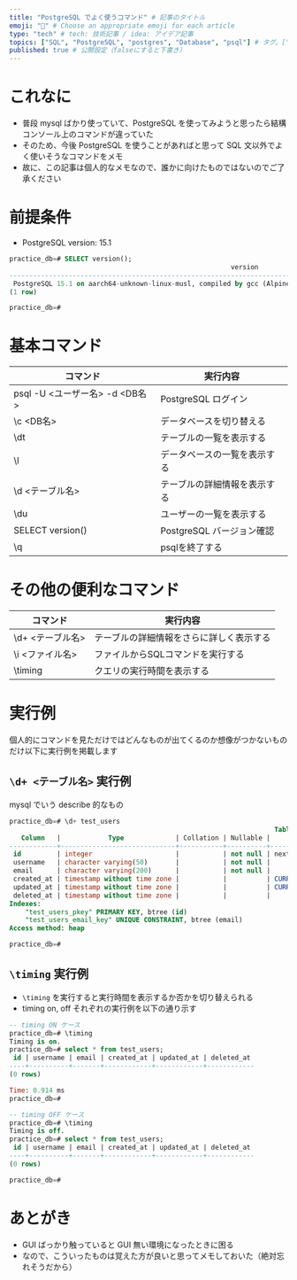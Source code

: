 ```yaml
---
title: "PostgreSQL でよく使うコマンド" # 記事のタイトル
emoji: "🐘" # Choose an appropriate emoji for each article
type: "tech" # tech: 技術記事 / idea: アイデア記事
topics: ["SQL", "PostgreSQL", "postgres", "Database", "psql"] # タグ。["markdown", "rust", "aws"]のように指定する
published: true # 公開設定（falseにすると下書き）
---
```

# これなに

 - 普段 mysql ばかり使っていて、PostgreSQL を使ってみようと思ったら結構コンソール上のコマンドが違っていた
 - そのため、今後 PostgreSQL を使うことがあればと思って SQL 文以外でよく使いそうなコマンドをメモ
 - 故に、この記事は個人的なメモなので、誰かに向けたものではないのでご了承ください


# 前提条件

- PostgreSQL version: 15.1

```sql
practice_db=# SELECT version();
                                                        version                                                        
-----------------------------------------------------------------------------------------------------------------------
 PostgreSQL 15.1 on aarch64-unknown-linux-musl, compiled by gcc (Alpine 12.2.1_git20220924-r4) 12.2.1 20220924, 64-bit
(1 row)

practice_db=# 
```

# 基本コマンド

コマンド | 実行内容
--- | ---
psql -U <ユーザー名> -d <DB名> | PostgreSQL ログイン
\c <DB名> | データベースを切り替える
\dt | テーブルの一覧を表示する
\l | データベースの一覧を表示する
\d <テーブル名> | テーブルの詳細情報を表示する
\du | ユーザーの一覧を表示する
SELECT version() | PostgreSQL バージョン確認
\q | psqlを終了する


# その他の便利なコマンド

コマンド | 実行内容
--- | ---
\d+ <テーブル名> | テーブルの詳細情報をさらに詳しく表示する
\i <ファイル名> | ファイルからSQLコマンドを実行する
\timing | クエリの実行時間を表示する


# 実行例

個人的にコマンドを見ただけではどんなものが出てくるのか想像がつかないものだけ以下に実行例を掲載します

## `\d+ <テーブル名>` 実行例

mysql でいう describe 的なもの

```sql
practice_db=# \d+ test_users
                                                                   Table "public.test_users"
   Column   |            Type             | Collation | Nullable |                Default                 | Storage  | Compression | Stats target | Description 
------------+-----------------------------+-----------+----------+----------------------------------------+----------+-------------+--------------+-------------
 id         | integer                     |           | not null | nextval('test_users_id_seq'::regclass) | plain    |             |              | 
 username   | character varying(50)       |           | not null |                                        | extended |             |              | 
 email      | character varying(200)      |           | not null |                                        | extended |             |              | 
 created_at | timestamp without time zone |           |          | CURRENT_TIMESTAMP                      | plain    |             |              | 
 updated_at | timestamp without time zone |           |          | CURRENT_TIMESTAMP                      | plain    |             |              | 
 deleted_at | timestamp without time zone |           |          |                                        | plain    |             |              | 
Indexes:
    "test_users_pkey" PRIMARY KEY, btree (id)
    "test_users_email_key" UNIQUE CONSTRAINT, btree (email)
Access method: heap

practice_db=# 
```


## `\timing` 実行例

- `\timing` を実行すると実行時間を表示するか否かを切り替えられる
- timing on, off それぞれの実行例を以下の通り示す

```sql
-- timing ON ケース
practice_db=# \timing
Timing is on.
practice_db=# select * from test_users;
 id | username | email | created_at | updated_at | deleted_at 
----+----------+-------+------------+------------+------------
(0 rows)

Time: 0.914 ms
practice_db=# 
```

```sql
-- timing OFF ケース
practice_db=# \timing
Timing is off.
practice_db=# select * from test_users;
 id | username | email | created_at | updated_at | deleted_at 
----+----------+-------+------------+------------+------------
(0 rows)

practice_db=# 
```


# あとがき

- GUI ばっかり触っていると GUI 無い環境になったときに困る
- なので、こういったものは覚えた方が良いと思ってメモしておいた（絶対忘れそうだから）
